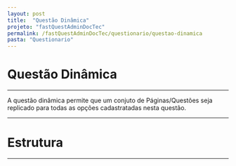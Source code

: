 ```yaml
---
layout: post
title:  "Questão Dinâmica"
projeto: "fastQuestAdminDocTec"
permalink: /fastQuestAdminDocTec/questionario/questao-dinamica
pasta: "Questionario"
---
```

# Questão Dinâmica
---
A questão dinâmica permite que um conjuto de Páginas/Questões seja replicado para todas as opções cadastratadas nesta questão.  

---
# Estrutura
---